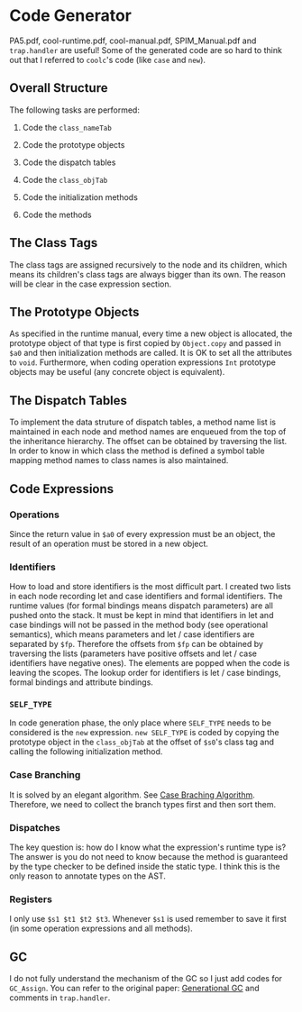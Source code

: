 # Code Generator

PA5.pdf, cool-runtime.pdf, cool-manual.pdf, SPIM_Manual.pdf and `trap.handler` are useful! Some of the generated code are so hard to think out that I referred to `coolc`'s code (like `case` and `new`). 

## Overall Structure

The following tasks are performed:

1. Code the `class_nameTab`

2. Code the prototype objects

3. Code the dispatch tables

4. Code the `class_objTab`

5. Code the initialization methods

6. Code the methods

## The Class Tags

The class tags are assigned recursively to the node and its children, which means its children's class tags are always bigger than its own. The reason will be clear in the case expression section.

## The Prototype Objects

As specified in the runtime manual, every time a new object is allocated, the prototype object of that type is first copied by `Object.copy` and passed in `$a0` and then initialization methods are called. It is OK to set all the attributes to `void`. Furthermore, when coding operation expressions `Int` prototype objects may be useful (any concrete object is equivalent).

## The Dispatch Tables

To implement the data struture of dispatch tables, a method name list is maintained in each node and method names are enqueued from the top of the inheritance hierarchy. The offset can be obtained by traversing the list. In order to know in which class the method is defined a symbol table mapping method names to class names is also maintained.

## Code Expressions

### Operations

Since the return value in `$a0` of every expression must be an object, the result of an operation must be stored in a new object.

### Identifiers

How to load and store identifiers is the most difficult part. I created two lists in each node recording let and case identifiers and formal identifiers. The runtime values (for formal bindings means dispatch parameters) are all pushed onto the stack. It must be kept in mind that identifiers in let and case bindings will not be passed in the method body (see operational semantics), which means parameters and let / case identifiers are separated by `$fp`. Therefore the offsets from `$fp` can be obtained by traversing the lists (parameters have positive offsets and let / case identifiers have negative ones). The elements are popped when the code is leaving the scopes. The lookup order for identifiers is let / case bindings, formal bindings and attribute bindings.

### `SELF_TYPE`

In code generation phase, the only place where `SELF_TYPE` needs to be considered is the `new` expression. `new SELF_TYPE` is coded by copying the prototype object in the `class_objTab` at the offset of `$s0`'s class tag and calling the following initialization method.

### Case Branching

It is solved by an elegant algorithm. See [Case Braching Algorithm](case.pdf). Therefore, we need to collect the branch types first and then sort them.

### Dispatches

The key question is: how do I know what the expression's runtime type is? The answer is you do not need to know because the method is guaranteed by the type checker to be defined inside the static type. I think this is the only reason to annotate types on the AST.

### Registers

I only use `$s1 $t1 $t2 $t3`. Whenever `$s1` is used remember to save it first (in some operation expressions and all methods).

## GC

I do not fully understand the mechanism of the GC so I just add codes for `GC_Assign`. You can refer to the original paper: [Generational GC](GC.pdf) and comments in `trap.handler`. 